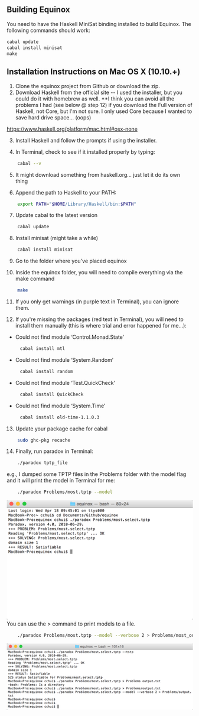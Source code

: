 Building Equinox
----------------

You need to have the Haskell MiniSat binding installed to build
Equinox. The following commands should work:

```
cabal update
cabal install minisat
make
```

Installation Instructions on Mac OS X (10.10.+)
-----------------------------------------------

1. Clone the equinox project from Github or download the zip.
2. Download Haskell from the official site -- I used the installer, but you could do it with homebrew as well. **I think you can avoid all the problems I had (see below @ step 12) if you download the Full version of Haskell, not Core, but I'm not sure.  I only used Core because I wanted to save hard drive space... (oops)

https://www.haskell.org/platform/mac.html#osx-none

3. Install Haskell and follow the prompts if using the installer.

4. In Terminal, check to see if it installed properly by typing:
```bash
    cabal --v
```
5.  It might download something from haskell.org... just let it do its own thing

6.  Append the path to Haskell to your PATH:
```bash
    export PATH="$HOME/Library/Haskell/bin:$PATH"
```
7.  Update cabal to the latest version
```bash
    cabal update
```
8.  Install minisat (might take a while)
```bash
    cabal install minisat
```
9.  Go to the folder where you've placed equinox

10.  Inside the equinox folder, you will need to compile everything via the make command
```bash
    make
```
11.  If you only get warnings (in purple text in Terminal), you can ignore them.

12.  If you're missing the packages (red text in Terminal), you will need to install them manually (this is where trial and error happened for me...):
* Could not find module ‘Control.Monad.State’
```bash
     cabal install mtl
```
* Could not find module ‘System.Random’
```bash
     cabal install random
```
* Could not find module ‘Test.QuickCheck’
```bash
     cabal install QuickCheck
```
* Could not find module ‘System.Time’
```bash
     cabal install old-time-1.1.0.3
```
13.  Update your package cache for cabal
```bash
    sudo ghc-pkg recache
```
14.  Finally, run paradox in Terminal:
```bash
    ./paradox tptp_file
```
e.g., I dumped some TPTP files in the Problems folder with the model flag and it will print the model in Terminal for me:
```bash
    ./paradox Problems/most.tptp --model
```
![paradox](/images/2018-04-18_09-52-38.jpg?raw=true)
You can use the > command to print models to a file.
```bash
    ./paradox Problems/most.tptp --model --verbose 2 > Problems/most_output.txt
```
![paradoxoutput](/images/2018-04-18_09-59-29.jpg?raw=true)
